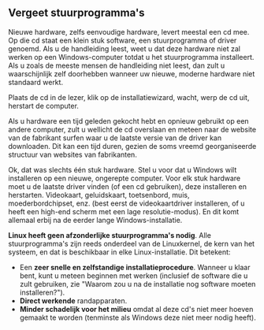 



<h2>Vergeet stuurprogramma's</h2>

Nieuwe hardware, zelfs eenvoudige hardware, levert meestal een cd mee. Op die cd staat een klein stuk software, een stuurprogramma of driver genoemd. Als u de handleiding leest, weet u dat deze hardware niet zal werken op een Windows-computer totdat u het stuurprogramma installeert. Als u zoals de meeste mensen de handleiding niet leest, dan zult u waarschijnlijk zelf doorhebben wanneer uw nieuwe, moderne hardware niet standaard werkt.

Plaats de cd in de lezer, klik op de installatiewizard, wacht, werp de cd uit, herstart de computer.

Als u hardware een tijd geleden gekocht hebt en opnieuw gebruikt op een andere computer, zult u wellicht de cd overslaan en meteen naar de website van de fabrikant surfen waar u de laatste versie van de driver kan downloaden. Dit kan een tijd duren, gezien de soms vreemd georganiseerde structuur van websites van fabrikanten.

Ok, dat was slechts één stuk hardware. Stel u voor dat u Windows wilt installeren op een nieuwe, ongerepte computer. Voor elk stuk hardware moet u de laatste driver vinden (of een cd gebruiken), deze installeren en herstarten. Videokaart, geluidskaart, toetsenbord, muis, moederbordchipset, enz. (best eerst de videokaartdriver installeren, of u heeft een high-end scherm met een lage resolutie-modus). En dit komt allemaal erbij na de eerder lange Windows-installatie.

<b>Linux heeft geen afzonderlijke stuurprogramma's nodig</b>. Alle stuurprogramma's zijn reeds onderdeel van de Linuxkernel, de kern van het systeem, en dat is beschikbaar in elke Linux-installatie. Dit betekent:

<ul>
<li>Een <b>zeer snelle en zelfstandige installatieprocedure</b>. Wanneer u klaar bent, kunt u meteen beginnen met werken (inclusief de software die u zult gebruiken, zie "Waarom zou u na de installatie nog software moeten installeren?").</li>
<li><b>Direct werkende</b> randapparaten.</li>
<li><b>Minder schadelijk voor het milieu</b> omdat al deze cd's niet meer hoeven gemaakt te worden (tenminste als Windows deze niet meer nodig heeft).</li>
</ul>




